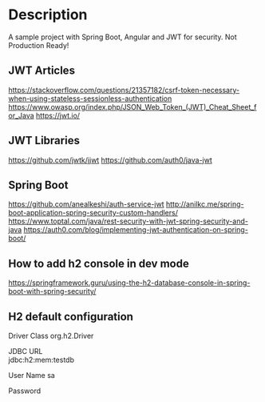 Description
===========
A sample project with Spring Boot, Angular and JWT for security.
Not Production Ready!


JWT Articles
------------

https://stackoverflow.com/questions/21357182/csrf-token-necessary-when-using-stateless-sessionless-authentication  
https://www.owasp.org/index.php/JSON_Web_Token_(JWT)_Cheat_Sheet_for_Java
https://jwt.io/

JWT Libraries
-------------

https://github.com/jwtk/jjwt
https://github.com/auth0/java-jwt

Spring Boot
-----------
https://github.com/anealkeshi/auth-service-jwt
http://anilkc.me/spring-boot-application-spring-security-custom-handlers/
https://www.toptal.com/java/rest-security-with-jwt-spring-security-and-java
https://auth0.com/blog/implementing-jwt-authentication-on-spring-boot/


How to add h2 console in dev mode
---------------------------------
https://springframework.guru/using-the-h2-database-console-in-spring-boot-with-spring-security/

H2 default configuration
------------------------
Driver Class
org.h2.Driver
	
JDBC URL	
jdbc:h2:mem:testdb

User Name
sa

Password
<blank>